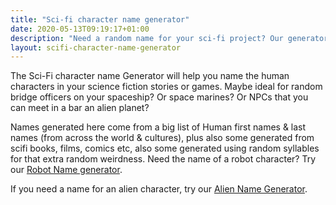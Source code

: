 ```yaml
---
title: "Sci-fi character name generator"
date: 2020-05-13T09:19:17+01:00
description: "Need a random name for your sci-fi project? Our generator picks from Human names from all over the world & generates some new ones."
layout: scifi-character-name-generator
---
```


The Sci-Fi character name Generator will help you name the human characters in your science fiction stories or games. Maybe ideal for random bridge officers on your spaceship? Or space marines? Or NPCs that you can meet in a bar an alien planet? 

Names generated here come from a big list of Human first names & last names (from across the world & cultures), plus also some generated from scifi books, films, comics etc, also some generated using random syllables for that extra random weirdness. Need the name of a robot character? Try our <a href="/robot-name-generator/">Robot Name generator</a>.

If you need a name for an alien character, try our <a href="/alien-name-generator/">Alien Name Generator</a>.
